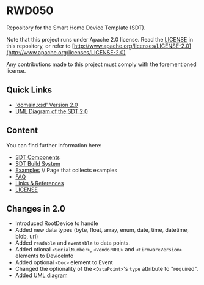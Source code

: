 # RWD050

Repository for the Smart Home Device Template (SDT).

Note that this project runs under Apache 2.0 license. Read the [LICENSE](LICENSE) in this repository, or refer to [http://www.apache.org/licenses/LICENSE-2.0](http://www.apache.org/licenses/LICENSE-2.0)

Any contributions made to this project must comply with the forementioned license.

## Quick Links
- ['domain.xsd' Version 2.0](SDT/schema2.0/src/domain.xsd)
- [UML Diagram of the SDT 2.0](SDT/schema2.0/docs/images/SDT2.0_UML.png)


## Content

You can find further Information here:

- [SDT Components](SDT/schema2.0/docs/SDT_Components.md)
- [SDT Build System](SDT/schema2.0/docs/SDT%20Build%20System.md)
- [Examples](SDT/schema2.0/docs/Exampls.md) // Page that collects examples
- [FAQ](SDT/schema2.0/docs/FAQ.md)
- [Links & References](SDT/schema2.0/docs/Links.md)
- [LICENSE](LICENSE)


## Changes in 2.0
- Introduced RootDevice to handle
- Added new data types (byte, float, array, enum, date, time, datetime, blob, uri)
- Added ``readable`` and ``eventable`` to data points.
- Added otional ``<SerialNumber>``, ``<VendorURL>`` and ``<FirmwareVersion>`` elements to DeviceInfo
- Added optional ``<Doc>`` element to Event
- Changed the optionality of the ``<DataPoint>``'s ``type`` attribute to "required".
- Added [UML diagram](SDT/schema2.0/docs/SDT_Components.md)



